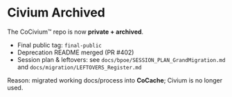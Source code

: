 # Civium Archived

The CoCivium™ repo is now **private + archived**.
- Final public tag: `final-public`
- Deprecation README merged (PR #402)
- Session plan & leftovers: see `docs/bpoe/SESSION_PLAN_GrandMigration.md` and `docs/migration/LEFTOVERS_Register.md`

Reason: migrated working docs/process into **CoCache**; Civium is no longer used.

